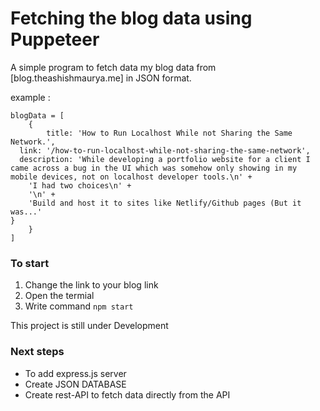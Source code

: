 # Fetching the blog data using Puppeteer

A simple program to fetch data my blog data from [blog.theashishmaurya.me] in JSON format.

example :

```
blogData = [
    {
        title: 'How to Run Localhost While not Sharing the Same Network.',
  link: '/how-to-run-localhost-while-not-sharing-the-same-network',
  description: 'While developing a portfolio website for a client I came across a bug in the UI which was somehow only showing in my mobile devices, not on localhost developer tools.\n' +
    'I had two choices\n' +
    '\n' +
    'Build and host it to sites like Netlify/Github pages (But it was...'
}
    }
]
```

### To start

1.  Change the link to your blog link
2.  Open the termial
3.  Write command `npm start`

This project is still under Development

### Next steps

- To add express.js server
- Create JSON DATABASE
- Create rest-API to fetch data directly from the API

